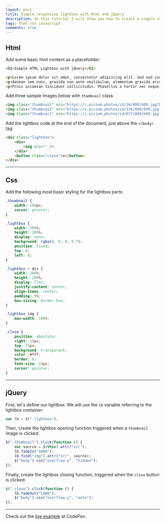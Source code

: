 ```yaml
---
layout: post
title: Simple responsive lightbox with Html and jQuery
description: In this tutorial I will show you how to create a simple responsive lightbox with Html & jQuery, without using a third-party plugin.
tags: html css javascript
comments: true
---
```


## Html

Add some basic html content as a placeholder:

```html
<h1>Simple HTML Lightbox with jQuery</h1>

<p>Lorem ipsum dolor sit amet, consectetur adipiscing elit. Sed sed condimentum leo. Fusce ligula nibh, ullamcorper vitae nibh in, consequat tempor ligula. Nunc urna arcu, euismod volutpat aliquet hendrerit, fringilla id velit. In consectetur diam metus, eget vulputate leo cursus non. Morbi rutrum blandit urna, vel tempor sem placerat id. Cras eget erat ac nisi tincidunt blandit at vel ex. Donec eleifend nisl sit amet leo fringilla, vitae venenatis orci vestibulum. Nunc ornare dolor augue, ac molestie lorem rutrum quis. In rhoncus elit dignissim, tempus est a, rhoncus felis. Suspendisse eu sodales risus. Nam auctor ullamcorper nulla, quis aliquet lectus interdum ac. Donec nec dui eget nibh tincidunt hendrerit.</p>
<p>Aenean sem nunc, gravida non ante vestibulum, elementum gravida arcu. Donec tincidunt tempus eleifend. Sed nec lacus in nisi sagittis faucibus. Suspendisse faucibus mauris odio, id maximus dui iaculis non. Cras pulvinar sit amet dui nec fringilla. Vivamus vulputate lorem id dictum eleifend. Proin tortor urna, imperdiet eu diam vitae, euismod ultrices lorem. Vestibulum ut urna cursus, posuere lectus non, malesuada elit. Sed vitae est non turpis consequat gravida id non sem. Vivamus vel consectetur leo, ac venenatis turpis. Vestibulum faucibus ligula eget nisl venenatis, vel auctor libero pharetra.</p>
<p>Proin accumsan tincidunt sollicitudin. Phasellus a tortor nec neque pulvinar lobortis. Sed dignissim aliquet elit eu placerat. Duis eu feugiat quam, et ultrices turpis. Cras nec pharetra lacus, ac consequat felis. Morbi vehicula rhoncus ex at cursus. Morbi eu enim ex. Nam sit amet hendrerit elit. Curabitur dignissim luctus eleifend. Nam nec felis aliquet, bibendum eros at, fringilla risus. Suspendisse in convallis diam.</p>
```

Add three sample images below with `thumbnail` class:

```html
<img class="thumbnail" src="https://i.picsum.photos/id/16/800/600.jpg?hmac=OrMjYuOpFb-vJGm_iqQ8K_qAGMLOpcQ39bXAO10XUdI" />
<img class="thumbnail" src="https://i.picsum.photos/id/134/800/600.jpg?hmac=ODRZVRHsxY4P4j2hjMlmgYTJBrINi3rI90157vM_3zA" />
<img class="thumbnail" src="https://i.picsum.photos/id/877/800/600.jpg?hmac=ep6C9w4soT9Z0zSfoCV2wje02ICpDt2OT1fPVZVOTko" />
```

Add the lightbox code at the end of the document, just above the `</body>` tag:

```html
<div class="lightbox">
    <div>
        <img src="" />
    </div>
    <button class="close">x</button>
</div>
```

---

## Css

Add the following most basic styling for the lightbox parts:

```css
.thumbnail {
    width: 180px;
    cursor: pointer;
}

.lightbox {
    width: 100%;
    height: 100%;
    display: none;
    background: rgba(0, 0, 0, 0.7);
    position: fixed;
    top: 0;
    left: 0;
}

.lightbox > div {
    width: 100%;
    height: 100%;
    display: flex;
    justify-content: center;
    align-items: center;
    padding: 5%;
    box-sizing: border-box;
}

.lightbox img {
    max-width: 100%;
}

.close {
    position: absolute;
    right: 15px;
    top: 15px;
    background: transparent;
    color: #fff;
    border: 0;
    font-size: 24px;
    cursor: pointer;
}
```

---

## jQuery

First, let's define our lightbox. We will use the `lb` variable referring to the lightbox container:

```javascript
var lb = $(".lightbox");
```

Then, create the lightbox opening function triggered when a `thumbnail` image is clicked:

```javascript
$(".thumbnail").click(function () {
    var source = $(this).attr("src");
    lb.fadeIn("1000");
    lb.find("img").attr("src", source);
    $("body").css("overflow-y", "hidden");
});
```

Finally, create the lightbox closing function, triggered when the `close` button is clicked:

```javascript
$(".close").click(function () {
    lb.fadeOut("1000");
    $("body").css("overflow-y", "auto");
});
```

---

Check out the [live example](https://codepen.io/eriktailor/pen/dyJKeXp) at CodePen.
